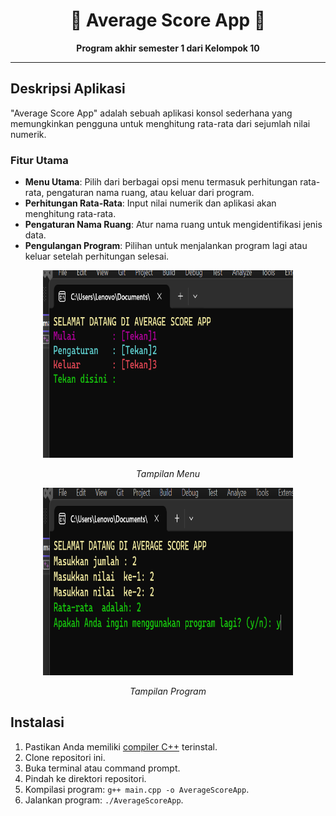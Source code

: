 <div align="center">
  <h1>🚀 Average Score App 🚀</h1>
  <p><b>Program akhir semester 1 dari Kelompok 10</b></p>
</div>

---

## Deskripsi Aplikasi

"Average Score App" adalah sebuah aplikasi konsol sederhana yang memungkinkan pengguna untuk menghitung rata-rata dari sejumlah nilai numerik.

### Fitur Utama

- **Menu Utama**: Pilih dari berbagai opsi menu termasuk perhitungan rata-rata, pengaturan nama ruang, atau keluar dari program.
- **Perhitungan Rata-Rata**: Input nilai numerik dan aplikasi akan menghitung rata-rata.
- **Pengaturan Nama Ruang**: Atur nama ruang untuk mengidentifikasi jenis data.
- **Pengulangan Program**: Pilihan untuk menjalankan program lagi atau keluar setelah perhitungan selesai.

<div align="center">
  <img src="Screenshot.png" width="400" height="300" alt="Tangkapan Layar 1" title="Tampilan Menu">
  <p><i>Tampilan Menu</i></p>
</div>

<div align="center">
  <img src="Screenshot1.png" width="400" height="300" alt="Tangkapan Layar 2" title="Tampilan Program">
  <p><i>Tampilan Program</i></p>
</div>

## Instalasi

1. Pastikan Anda memiliki [compiler C++](https://gcc.gnu.org/install/index.html) terinstal.
2. Clone repositori ini.
3. Buka terminal atau command prompt.
4. Pindah ke direktori repositori.
5. Kompilasi program: `g++ main.cpp -o AverageScoreApp`.
6. Jalankan program: `./AverageScoreApp`.
